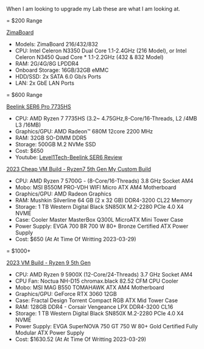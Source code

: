 When I am looking to upgrade my Lab these are what I am looking at.

= $200 Range

[ZimaBoard](https://shop.zimaboard.com/products/zimaboard-single-board-server-for-creators-8g-32gb-linux-windows-openwrt-pfsense-andorid-libreelec-development-board-low-cost-hackable-single-board-server?variant=39283928400070)

* Models: ZimaBoard 216/432/832
* CPU: Intel Celeron N3350 Dual Core 1.1-2.4GHz (216 Model), or Intel Celeron N3450 Quad Core * 1.1-2.2GHz (432 & 832 Model)
* RAM: 2G/4G/8G LPDDR4
* Onboard Storage: 16GB/32GB eMMC
* HDD/SSD: 2x SATA 6.0 Gb/s Ports
* LAN: 2x GbE LAN Ports



= $600 Range

[Beelink SER6 Pro 7735HS](https://amzn.to/3UKpVN1)

* CPU: AMD Ryzen 7 7735HS (3.2~ 4.75GHz,8-Core/16-Threads, L2 /4MB L3 /16MB)
* Graphics/GPU: AMD Radeon™ 680M 12core 2200 MHz
* RAM: 32GB SO-DIMM DDR5
* Storage: 500GB M.2 NVMe SSD
* Cost: $650
* Youtube: [Level1Tech-Beelink SER6 Review](https://www.youtube.com/watch?v=VlGWyXaIbws)

[2023 Cheap VM Build - Ryzen7 5th Gen My Custom Build](https://pcpartpicker.com/user/jscar-hawk/saved/#view=3s9K7P)

* CPU: AMD Ryzen 7 5700G - (8-Core/16-Threads) 3.8 GHz Socket AM4 
* Mobo: MSI B550M PRO-VDH WIFI Micro ATX AM4 Motherboard
* Graphics/GPU: AMD Radeon Graphics 
* RAM: Mushkin Silverline 64 GB (2 x 32 GB) DDR4-3200 CL22 Memory
* Storage: 1 TB  Western Digital Black SN850X M.2-2280 PCIe 4.0 X4 NVME
* Case: Cooler Master MasterBox Q300L MicroATX Mini Tower Case
* Power Supply: EVGA 700 BR 700 W 80+ Bronze Certified ATX Power Supply
* Cost: $650 (At At Time Of Writting 2023-03-29)

= $1000+

[2023 VM Build - Ryzen 9 5th Gen](https://pcpartpicker.com/user/jscar-hawk/saved/#view=tkV4gs)

* CPU: AMD Ryzen 9 5900X (12-Core/24-Threads) 3.7 GHz Socket AM4
* CPU Fan: 	Noctua NH-D15 chromax.black 82.52 CFM CPU Cooler
* Mobo: MSI MAG B550 TOMAHAWK ATX AM4 Motherboard
* Graphics/GPU: GeForce RTX 3060 12GB
* Case: Fractal Design Torrent Compact RGB ATX Mid Tower Case
* RAM: 128GB DDR4 - Corsair Vengeance LPX DDR4-3200 CL16
* Storage: 1 TB  Western Digital Black SN850X M.2-2280 PCIe 4.0 X4 NVME
* Power Supply: EVGA SuperNOVA 750 GT 750 W 80+ Gold Certified Fully Modular ATX Power Supply
* Cost: $1630.52 (At At Time Of Writting 2023-03-29)
